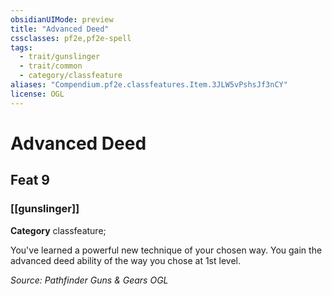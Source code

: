 ```yaml
---
obsidianUIMode: preview
title: "Advanced Deed"
cssclasses: pf2e,pf2e-spell
tags:
  - trait/gunslinger
  - trait/common
  - category/classfeature
aliases: "Compendium.pf2e.classfeatures.Item.3JLW5vPshsJf3nCY"
license: OGL
---
```

# Advanced Deed
## Feat 9
### [[gunslinger]]

**Category** classfeature; 




You've learned a powerful new technique of your chosen way. You gain the advanced deed ability of the way you chose at 1st level.

*Source: Pathfinder Guns & Gears*
*OGL*